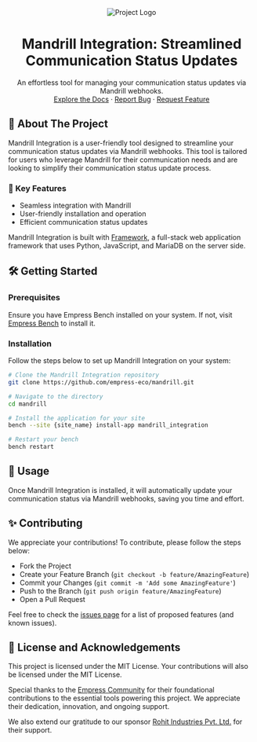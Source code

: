 <div align="center">
<img src="https://grow.empress.eco/uploads/default/original/2X/1/1f1e1044d3864269d2a613577edb9763890422ab.png" alt="Project Logo">
<h1 align="center">Mandrill Integration: Streamlined Communication Status Updates</h1>
<p align="center">
An effortless tool for managing your communication status updates via Mandrill webhooks.
<br />
<a href="https://empress.eco/">Explore the Docs</a>
·
<a href="https://github.com/empress-eco/mandrill/issues">Report Bug</a>
·
<a href="https://github.com/empress-eco/mandrill/issues">Request Feature</a>
</p>
</div>

## 📖 About The Project

Mandrill Integration is a user-friendly tool designed to streamline your communication status updates via Mandrill webhooks. This tool is tailored for users who leverage Mandrill for their communication needs and are looking to simplify their communication status update process.

### 🌟 Key Features
- Seamless integration with Mandrill
- User-friendly installation and operation
- Efficient communication status updates

Mandrill Integration is built with [Framework](https://Empress.io/), a full-stack web application framework that uses Python, JavaScript, and MariaDB on the server side.

## 🛠 Getting Started

### Prerequisites
Ensure you have Empress Bench installed on your system. If not, visit [Empress Bench](https://github.com/Empress/bench) to install it.

### Installation
Follow the steps below to set up Mandrill Integration on your system:

```sh
# Clone the Mandrill Integration repository
git clone https://github.com/empress-eco/mandrill.git

# Navigate to the directory
cd mandrill

# Install the application for your site
bench --site {site_name} install-app mandrill_integration

# Restart your bench
bench restart
```

## 🚀 Usage
Once Mandrill Integration is installed, it will automatically update your communication status via Mandrill webhooks, saving you time and effort.

## ✨ Contributing
We appreciate your contributions! To contribute, please follow the steps below:

- Fork the Project
- Create your Feature Branch (`git checkout -b feature/AmazingFeature`)
- Commit your Changes (`git commit -m 'Add some AmazingFeature'`)
- Push to the Branch (`git push origin feature/AmazingFeature`)
- Open a Pull Request

Feel free to check the [issues page](https://github.com/empress-eco/mandrill/issues) for a list of proposed features (and known issues).

## 📜 License and Acknowledgements

This project is licensed under the MIT License. Your contributions will also be licensed under the MIT License.

Special thanks to the [Empress Community](https://Empress.io/) for their foundational contributions to the essential tools powering this project. We appreciate their dedication, innovation, and ongoing support.

We also extend our gratitude to our sponsor [Rohit Industries Pvt. Ltd.](http://www.rigpl.com/) for their support.
